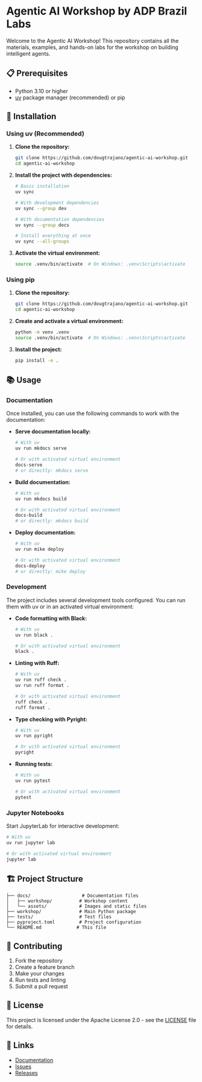 # Agentic AI Workshop by ADP Brazil Labs

Welcome to the Agentic AI Workshop! This repository contains all the materials, examples, and hands-on labs for the workshop on building intelligent agents.

## 📋 Prerequisites

- Python 3.10 or higher
- [uv](https://docs.astral.sh/uv/) package manager (recommended) or pip

## 🚀 Installation

### Using uv (Recommended)

1. **Clone the repository:**

   ```bash
   git clone https://github.com/dougtrajano/agentic-ai-workshop.git
   cd agentic-ai-workshop
   ```

2. **Install the project with dependencies:**

   ```bash
   # Basic installation
   uv sync
   
   # With development dependencies
   uv sync --group dev
   
   # With documentation dependencies
   uv sync --group docs
   
   # Install everything at once
   uv sync --all-groups
   ```

3. **Activate the virtual environment:**

   ```bash
   source .venv/bin/activate  # On Windows: .venv\Scripts\activate
   ```

### Using pip

1. **Clone the repository:**

   ```bash
   git clone https://github.com/dougtrajano/agentic-ai-workshop.git
   cd agentic-ai-workshop
   ```

2. **Create and activate a virtual environment:**

   ```bash
   python -m venv .venv
   source .venv/bin/activate  # On Windows: .venv\Scripts\activate
   ```

3. **Install the project:**

   ```bash
   pip install -e .
   ```

## 📚 Usage

### Documentation

Once installed, you can use the following commands to work with the documentation:

- **Serve documentation locally:**

  ```bash
  # With uv
  uv run mkdocs serve
  
  # Or with activated virtual environment
  docs-serve
  # or directly: mkdocs serve
  ```

- **Build documentation:**

  ```bash
  # With uv
  uv run mkdocs build
  
  # Or with activated virtual environment  
  docs-build
  # or directly: mkdocs build
  ```

- **Deploy documentation:**

  ```bash
  # With uv
  uv run mike deploy
  
  # Or with activated virtual environment
  docs-deploy
  # or directly: mike deploy
  ```

### Development

The project includes several development tools configured. You can run them with uv or in an activated virtual environment:

- **Code formatting with Black:**

  ```bash
  # With uv
  uv run black .
  
  # Or with activated virtual environment
  black .
  ```

- **Linting with Ruff:**

  ```bash
  # With uv
  uv run ruff check .
  uv run ruff format .
  
  # Or with activated virtual environment
  ruff check .
  ruff format .
  ```

- **Type checking with Pyright:**

  ```bash
  # With uv
  uv run pyright
  
  # Or with activated virtual environment
  pyright
  ```

- **Running tests:**

  ```bash
  # With uv
  uv run pytest
  
  # Or with activated virtual environment
  pytest
  ```

### Jupyter Notebooks

Start JupyterLab for interactive development:

```bash
# With uv
uv run jupyter lab

# Or with activated virtual environment
jupyter lab
```

## 🏗️ Project Structure

```text
├── docs/                   # Documentation files
│   ├── workshop/          # Workshop content
│   └── assets/            # Images and static files
├── workshop/              # Main Python package
├── tests/                 # Test files
├── pyproject.toml         # Project configuration
└── README.md             # This file
```

## 🤝 Contributing

1. Fork the repository
2. Create a feature branch
3. Make your changes
4. Run tests and linting
5. Submit a pull request

## 📄 License

This project is licensed under the Apache License 2.0 - see the [LICENSE](LICENSE) file for details.

## 🔗 Links

- [Documentation](https://dougtrajano.github.io/agentic-ai-workshop/)
- [Issues](https://github.com/dougtrajano/agentic-ai-workshop/issues)
- [Releases](https://github.com/DougTrajano/agentic-ai-workshop/releases)
